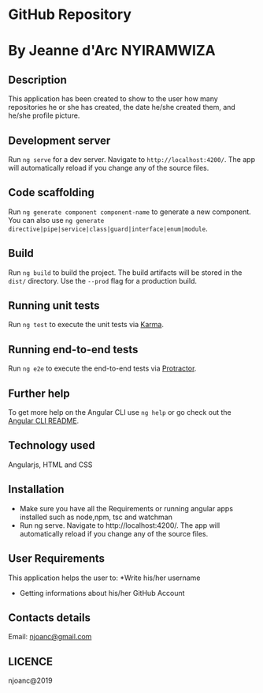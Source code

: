 
# GitHub Repository

# By Jeanne d'Arc NYIRAMWIZA
## Description
 This application has been created to show to the user how many repositories he or she has created, the date he/she created them, and he/she profile picture.

## Development server

Run `ng serve` for a dev server. Navigate to `http://localhost:4200/`. The app will automatically reload if you change any of the source files.

## Code scaffolding

Run `ng generate component component-name` to generate a new component. You can also use `ng generate directive|pipe|service|class|guard|interface|enum|module`.

## Build

Run `ng build` to build the project. The build artifacts will be stored in the `dist/` directory. Use the `--prod` flag for a production build.

## Running unit tests

Run `ng test` to execute the unit tests via [Karma](https://karma-runner.github.io).

## Running end-to-end tests

Run `ng e2e` to execute the end-to-end tests via [Protractor](http://www.protractortest.org/).

## Further help

To get more help on the Angular CLI use `ng help` or go check out the [Angular CLI README](https://github.com/angular/angular-cli/blob/master/README.md).

## Technology used
Angularjs, HTML and CSS
## Installation
* Make sure you have all the Requirements or running angular apps installed such as node,npm, tsc and watchman
* Run ng serve. Navigate to http://localhost:4200/. The app will automatically reload if you change any of the source files.

## User Requirements
This application helps the user to:
*Write his/her username
* Getting informations about his/her GitHub Account

## Contacts details
Email: njoanc@gmail.com

## LICENCE
njoanc@2019
